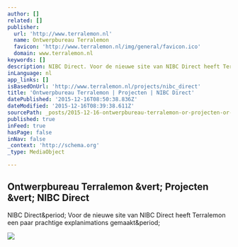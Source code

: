```yaml
---
author: []
related: []
publisher:
  url: 'http://www.terralemon.nl'
  name: Ontwerpbureau Terralemon
  favicon: 'http://www.terralemon.nl/img/general/favicon.ico'
  domain: www.terralemon.nl
keywords: []
description: NIBC Direct. Voor de nieuwe site van NIBC Direct heeft Terralemon een paar prachtige explanimations gemaakt.
inLanguage: nl
app_links: []
isBasedOnUrl: 'http://www.terralemon.nl/projects/nibc_direct'
title: 'Ontwerpbureau Terralemon | Projecten | NIBC Direct'
datePublished: '2015-12-16T08:50:38.836Z'
dateModified: '2015-12-16T08:39:38.611Z'
sourcePath: _posts/2015-12-16-ontwerpbureau-terralemon-or-projecten-or-nibc-direct.md
published: true
inFeed: true
hasPage: false
inNav: false
_context: 'http://schema.org'
_type: MediaObject

---
```

<article style=""><h1>Ontwerpbureau Terralemon &amp;vert; Projecten &amp;vert; NIBC Direct</h1><p>NIBC Direct&amp;period; Voor de nieuwe site van NIBC Direct heeft Terralemon een paar prachtige explanimations gemaakt&amp;period;</p><img src="http://www.terralemon.nl/img/projects_main/_medium/150309-nibc_direct2.jpg" /></article>